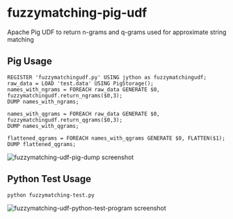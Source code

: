 # fuzzymatching-pig-udf

Apache Pig UDF to return n-grams and q-grams used for approximate string matching

## Pig Usage

	REGISTER 'fuzzymatchingudf.py' USING jython as fuzzymatchingudf;
	raw_data = LOAD 'test.data' USING PigStorage();
	names_with_ngrams = FOREACH raw_data GENERATE $0, fuzzymatchingudf.return_ngrams($0,3);
	DUMP names_with_ngrams;
	
	names_with_qgrams = FOREACH raw_data GENERATE $0, fuzzymatchingudf.return_qgrams($0,3);
	DUMP names_with_qgrams;
	
	flattened_qgrams = FOREACH names_with_qgrams GENERATE $0, FLATTEN($1);
	DUMP flattened_qgrams;

![fuzzymatching-udf-pig-dump screenshot](http://avensolutions-images.s3-website-us-east-1.amazonaws.com/fuzzymatching-udf-pig-dump-screenshot.png)
	
## Python Test Usage

	python fuzzymatching-test.py
	
![fuzzymatching-udf-python-test-program screenshot](http://avensolutions-images.s3-website-us-east-1.amazonaws.com/fuzzymatching-udf-python-test-program.png)	
